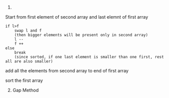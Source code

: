 1.
Start from first element of second array
and last elemnt of first array

    if l>f
        swap l and f
        (then bigger elements will be present only in second array)
        l --
        f ++
    else
        break
        (since sorted, if one last element is smaller than one first, rest all are also smaller)

add all the elements from second array to end of first array

sort the first array

2. Gap Method

